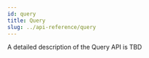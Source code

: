 ```yaml
---
id: query
title: Query
slug: ../api-reference/query
---
```


A detailed description of the Query API is TBD
